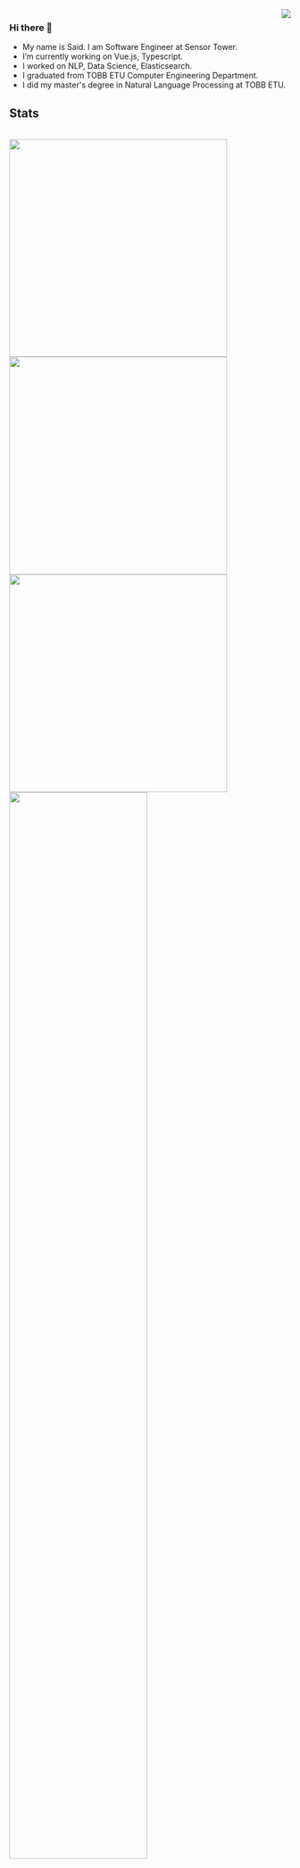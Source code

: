 <img align="right" src="https://visitor-badge.laobi.icu/badge?page_id=msaidzengin">

### Hi there 👋

- My name is Said. I am Software Engineer at Sensor Tower.
- I’m currently working on Vue.js, Typescript.
- I worked on NLP, Data Science, Elasticsearch.
- I graduated from TOBB ETU Computer Engineering Department.
- I did my master's degree in Natural Language Processing at TOBB ETU.



<h2>Stats</h2>
<br>

<a href="https://github.com/msaidzengin">
<img align="left" width=390 src="https://github-readme-streak-stats.herokuapp.com/?user=msaidzengin&theme=react&border=61dafb&hide_border=true"/>
</a>
 
<a href="https://github.com/msaidzengin">
<img align="left" width=390 src="https://github-readme-stats.vercel.app/api?username=msaidzengin&show_icons=true&theme=react&border_color=61dafb&hide_border=true" />
</a>

<a href="https://github.com/msaidzengin">
<img width=390 align="left" src="https://github-readme-stats.vercel.app/api/top-langs/?username=msaidzengin&title_color=61dafb&text_color=ffffff&icon_color=61dafb&bg_color=20232a&langs_count=8&layout=compact&border_color=61dafb&hide_border=true" />
</a>

<a href="https://github.com/msaidzengin">
<img src="https://github-readme-activity-graph.cyclic.app/graph?username=msaidzengin&theme=react-dark&bg_color=20232a&hide_border=true" width="70%"/>
</a>

<!--
- linkedin
- scholar
- stackoverflow etc.

<p>
<a href="https://www.linkedin.com/in/msaidzengin/"><img src="https://img.shields.io/badge/linkedin-%230077B5.svg?&style=for-the-badge&logo=linkedin&logoColor=white" height=25></a> 
  
<a href="https://www.linkedin.com/in/msaidzengin/"><img src="https://img.shields.io/badge/linkedin-%230077B5.svg?&style=for-the-badge&logo=linkedin&logoColor=white" height=25></a> 
</p>


**msaidzengin/msaidzengin** is a ✨ _special_ ✨ repository because its `README.md` (this file) appears on your GitHub profile.

Here are some ideas to get you started:

- 🔭 I’m currently working on ...
- 🌱 I’m currently learning ...
- 👯 I’m looking to collaborate on ...
- 🤔 I’m looking for help with ...
- 💬 Ask me about ...
- 📫 How to reach me: ...
- 😄 Pronouns: ...
- ⚡ Fun fact: ...
-->
